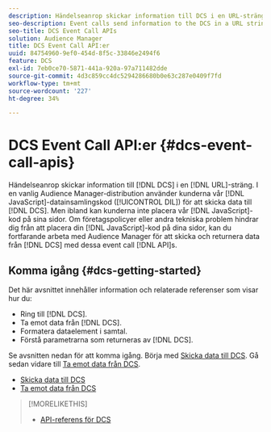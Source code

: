 ```yaml
---
description: Händelseanrop skickar information till DCS i en URL-sträng. I en typisk Audience Manager-distribution använder kunderna vår JavaScript-kod för datainsamling (DIL) för att skicka data till DCS. Men ibland kan kunderna inte lägga JavaScript-koden på sina sidor. Om företagspolicyer eller andra tekniska problem hindrar dig från att placera JavaScript-koden på dina sidor kan du fortfarande arbeta med Audience Manager för att skicka och returnera data från DCS med dessa API:er för händelseanrop.
seo-description: Event calls send information to the DCS in a URL string. In a typical Audience Manager deployment, customers use our JavaScript data collection code (DIL) to send data to the DCS. However, sometimes customers cannot put our JavaScript code on their pages. If company policies or other technical issues prevent you from placing our JavaScript code on your pages, you can still work with Audience Manager to send and return data from DCS with these event call APIs.
seo-title: DCS Event Call APIs
solution: Audience Manager
title: DCS Event Call API:er
uuid: 84754960-9ef0-454d-8f5c-33846e2494f6
feature: DCS
exl-id: 7eb0ce70-5871-441a-920a-97a711482dde
source-git-commit: 4d3c859cc4dc5294286680b0e63c287e0409f7fd
workflow-type: tm+mt
source-wordcount: '227'
ht-degree: 34%

---
```


# DCS Event Call API:er {#dcs-event-call-apis}

Händelseanrop skickar information till [!DNL DCS] i en [!DNL URL]-sträng. I en vanlig Audience Manager-distribution använder kunderna vår [!DNL JavaScript]-datainsamlingskod ([!UICONTROL DIL]) för att skicka data till [!DNL DCS]. Men ibland kan kunderna inte placera vår [!DNL JavaScript]-kod på sina sidor. Om företagspolicyer eller andra tekniska problem hindrar dig från att placera din [!DNL JavaScript]-kod på dina sidor, kan du fortfarande arbeta med Audience Manager för att skicka och returnera data från [!DNL DCS] med dessa event call [!DNL API]s.

## Komma igång {#dcs-getting-started}

Det här avsnittet innehåller information och relaterade referenser som visar hur du:

* Ring till [!DNL DCS].
* Ta emot data från [!DNL DCS].
* Formatera dataelement i samtal.
* Förstå parametrarna som returneras av [!DNL DCS].

Se avsnitten nedan för att komma igång. Börja med [Skicka data till DCS](../../../api/dcs-intro/dcs-event-calls/dcs-url-send.md). Gå sedan vidare till [Ta emot data från DCS](../../../api/dcs-intro/dcs-event-calls/dcs-url-receive.md).

* [Skicka data till DCS](dcs-url-send.md)
* [Ta emot data från DCS](dcs-url-receive.md)

>[!MORELIKETHIS]
>
>* [API-referens för DCS](../../../api/dcs-intro/dcs-api-reference/dcs-api-methods.md)
